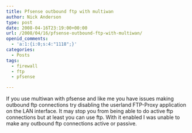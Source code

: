 ```yaml
---
title: Pfsense outbound ftp with multiwan
author: Nick Anderson
type: post
date: 2008-04-16T23:19:00+00:00
url: /2008/04/16/pfsense-outbound-ftp-with-multiwan/
openid_comments:
  - 'a:1:{i:0;s:4:"1118";}'
categories:
  - Posts
tags:
  - firewall
  - ftp
  - pfsense

---
```

If you use multiwan with pfsense and like me you have issues making outbound ftp connections try disabling the userland FTP-Proxy application on the LAN interface. It may stop you from being able to do active ftp connections but at least you can use ftp. With it enabled I was unable to make any outbound ftp connections active or passive.